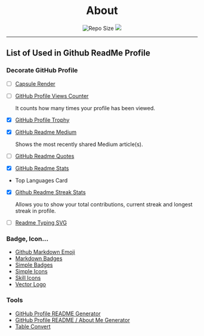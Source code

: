 <h1 align="center">About</h1>

<div align="center">
   <a><img alt="Repo Size" src="https://img.shields.io/github/repo-size/iamruveyda/iamruveyda?color=8B0000&style=flat-square"></a>
   <a><img src="https://img.shields.io/badge/repository%20creation%20date-Nov%2005,2022-2E4053.svg?style=flat-square"></a>
</div>

<hr>

## List of Used in Github ReadMe Profile

### Decorate GitHub Profile

- [ ] [Capsule Render][capsule-render]
- [ ] [GitHub Profile Views Counter][profile-views-counter]

  It counts how many times your profile has been viewed.

- [x] [GitHub Profile Trophy][profile-trophy]
- [x] [GitHub Readme Medium][last-article-medium]

  Shows the most recently shared Medium article(s).

- [ ] [GitHub Readme Quotes][github-readme-quotes]
- [x] [GitHub Readme Stats][readme-stats]
- Top Languages Card

- [x] [Github Readme Streak Stats][streak-stats]

  Allows you to show your total contributions, current streak and longest streak in profile.

- [ ] [Readme Typing SVG][typing-svg]

### Badge, Icon...

- [Github Markdown Emoji][markdown-emoji]
- [Markdown Badges][markdown-badges]
- [Simple Badges][simple-badges]
- [Simple Icons][simple-icons]
- [Skill Icons][skill-icons]
- [Vector Logo][vector-logo]

### Tools

- [GitHub Profile README Generator][readme-generator]
- [GitHub Profile README / About Me Generator][githubprofilereadmegenerator]
- [Table Convert][table-convert]

<!------------------------------------------------------------------->

<!--

Here are some ideas to get you started:
<samp>
<p>🔭 I’m currently working on ... </p>
<p>🌱 I’m currently learning ...</p>
<p>👯 I’m looking to collaborate on ...</p>
<p>🤔 I’m looking for help with ...</p>
<p>💬 Ask me about ...</p>
<p>📫 How to reach me: ...</p>
<p>😄 Pronouns: ...</p>
<p>⚡ Fun fact: ...</p>
</samp>

-->

<!------------------------------------------------------------------->

<!-- Links 1 -->

[capsule-render]: https://github.com/kyechan99/capsule-render
[profile-views-counter]: https://github.com/antonkomarev/github-profile-views-counter
[profile-trophy]: https://github.com/ryo-ma/github-profile-trophy
[last-article-medium]: https://github.com/omidnikrah/github-readme-medium
[github-readme-quotes]: https://github.com/shravan20/github-readme-quotes
[readme-stats]: https://github.com/anuraghazra/github-readme-stats
[streak-stats]: https://github.com/DenverCoder1/github-readme-streak-stats
[typing-svg]: https://github.com/denvercoder1/readme-typing-svg

<!-- Links 2 -->

[markdown-emoji]: https://gist.github.com/rxaviers/7360908
[markdown-badges]: https://github.com/Ileriayo/markdown-badges
[simple-badges]: https://github.com/developStorm/simple-badges
[simple-icons]: https://github.com/simple-icons/simple-icons
[skill-icons]: https://github.com/tandpfun/skill-icons
[vector-logo]: https://github.com/VectorLogoZone/vectorlogozone

<!-- Links 3 -->

[readme-generator]: https://github.com/rahuldkjain/github-profile-readme-generator
[githubprofilereadmegenerator]: https://github.com/rahulbanerjee26/githubProfileReadmeGenerator
[table-convert]: https://tableconvert.com
